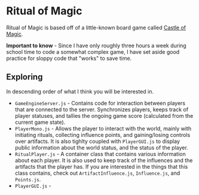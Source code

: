 Ritual of Magic
===============

Ritual of Magic is based off of a little-known board game called [Castle of Magic](http://boardgamegeek.com/boardgame/1738/castle-of-magic).

**Important to know** - Since I have only roughly three hours a week during school time to code a somewhat complex game, I have set aside good practice for sloppy code that "works" to save time.

## Exploring
In descending order of what I think you will be interested in.

* ``GameEngineServer.js`` -  Contains code for interaction between players that are connected to the server. Synchronizes players, keeps track of player statuses, and tallies the ongoing game score (calculated from the current game state). 
* ``PlayerMono.js`` - Allows the player to interact with the world, mainly with initiating rituals, collecting influence points, and gaining/losing controls over artifacts. It is also tighlty coupled with ``PlayerGUI.js`` to display public information about the world status, and the status of the player. 
* ``RitualPlayer.js`` - A container class that contains various information about each player. It is also used to keep track of the influences and the artifacts that the player has. If you are interested in the things that this class contains, check out ``ArtifactInfluence.js``, ``Influence.js``, and ``Points.js``.
* ``PlayerGUI.js`` - 

